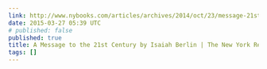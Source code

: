 ```yaml
---
link: http://www.nybooks.com/articles/archives/2014/oct/23/message-21st-century/
date: 2015-03-27 05:39 UTC
# published: false
published: true
title: A Message to the 21st Century by Isaiah Berlin | The New York Review of Books
tags: []
---
```



